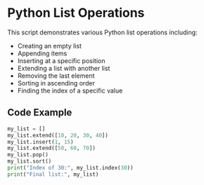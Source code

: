 # Python List Operations

This script demonstrates various Python list operations including:
- Creating an empty list
- Appending items
- Inserting at a specific position
- Extending a list with another list
- Removing the last element
- Sorting in ascending order
- Finding the index of a specific value

## Code Example
```python
my_list = []
my_list.extend([10, 20, 30, 40])
my_list.insert(1, 15)
my_list.extend([50, 60, 70])
my_list.pop()
my_list.sort()
print("Index of 30:", my_list.index(30))
print("Final list:", my_list)
